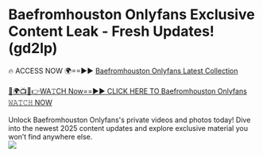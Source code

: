 # Baefromhouston Onlyfans Exclusive Content Leak - Fresh Updates! (gd2lp)

🔥 ACCESS NOW 🌍==►► <a href="https://tinyurl.com/kvy9nzfs" rel="nofollow">Baefromhouston Onlyfans Latest Collection</a>
<br><br>
[🔴🌍📺📱👉WA𝚃CH Now==►► CLICK HERE TO Baefromhouston Onlyfans 𝚆𝙰𝚃𝙲𝙷 NOW](https://tinyurl.com/kvy9nzfs)
<br><br>
Unlock Baefromhouston Onlyfans's private videos and photos today! Dive into the newest 2025 content updates and explore exclusive material you won’t find anywhere else.
<br>
<a href="https://tinyurl.com/kvy9nzfs" rel="nofollow" data-target="animated-image.originalLink"><img src="https://camo.githubusercontent.com/8a4f000d20f83aca3bf7ec5f350d767afa0574a8a352519fd8cfa583a6f93a33/68747470733a2f2f692e696d6775722e636f6d2f644a486b345a712e676966" data-canonical-src="https://i.imgur.com/dJHk4Zq.gif" style="max-width: 100%; display: inline-block;" data-target="animated-image.originalImage"></a>
<br>
